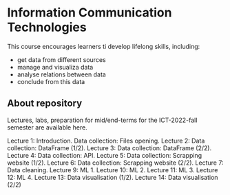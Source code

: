 # Information Communication Technologies
This course encourages learners ti develop lifelong skills, including:
+ get data from different sources
+ manage and visualiza data
+ analyse relations between data
+ conclude from this data

## About repository
Lectures, labs, preparation for mid/end-terms for the ICT-2022-fall semester are available here.

Lecture 1: Introduction. Data collection: Files opening.
Lecture 2: Data collection: DataFrame (1/2).
Lecture 3: Data collection: DataFrame (2/2).
Lecture 4: Data collection: API.
Lecture 5: Data collection: Scrapping website (1/2).
Lecture 6: Data collection: Scrapping website (2/2).
Lecture 7: Data cleaning.
Lecture 9: ML 1.
Lecture 10: ML 2.
Lecture 11: ML 3.
Lecture 12: ML 4.
Lecture 13: Data visualisation (1/2).
Lecture 14: Data visualisation (2/2)
